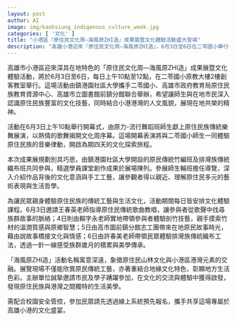 ```yaml
---
layout: post
author: AI
image: img/kaohsiung_indigenous_culture_week.jpg
categories: [ '文化' ]
title: "小港區『原住民文化周—海風原ZHI造』成果展暨文化體驗活動盛大登場"
description: "高雄小港迎來『原住民文化周—海風原ZHI造』，6月3日至6日在二苓國小舉行一系列成果展與體驗課程，讓市民親身感受原住民族工藝、歌謠、織布和地方故事，共享文化交流的美學盛宴，活動需線上預約入校參加。"
---
```

高雄市小港區迎來深具在地特色的「原住民文化周—海風原ZHI造」成果展暨文化體驗活動，將於6月3日至6日，每日上午10點至12點，在二苓國小原教大樓2樓創客教室舉行。這場活動由鎮港園社區大學攜手二苓國小、高雄市政府教育局原住民族教育資源中心、高雄市立圖書館前鎮分館聯合舉辦，希望讓師生與在地市民深入認識原住民族豐富的文化技藝，同時結合小港港灣的人文風貌，展現在地共榮的精神。

活動在6月3日上午10點舉行開幕式，由原力-流行舞蹈班師生獻上原住民族傳統樂舞展演，以熱情的歌舞揭開文化周序幕。這場開幕表演將與二苓國小師生一同體驗原住民族的音樂律動，開啟為期四天的文化探索旅程。

本次成果展規劃別具巧思，由鎮港園社區大學開設的原民傳統竹編班及排灣族傳統織布班共同參與，精選學員課堂創作成果於展場陳列。參展師生輪班擔任導覽，深入介紹作品背後的文化意涵與手工工藝，讓參觀者得以親近、理解原住民多元的藝術表現與生活哲學。

為讓民眾親身體驗原住民族的傳統工藝與生活文化，活動期間每日皆安排文化體驗課程。6月3日邀請王春英老師指導原住民傳統歌曲教唱，讓參與者從歌聲中找尋族群故事的脈絡；4日則由賴字永老師實地帶領參與者體驗剖竹技藝，親手摸索竹材的溫潤質感與原鄉智慧；5日由高市圖前鎮分館志工團帶來在地原民故事時光，藉由說故事橋接文化與情感；6日由許春美老師帶領民眾體驗排灣族傳統織布工法，透過一針一線感受族群歲月的積累與美學傳承。

「海風原ZHI造」活動名稱寓意深遠，象徵原住民山林文化與小港區港灣元素的交融。展覽現場不僅能欣賞原民傳統工藝，亦著重結合地緣文化特色，彰顯地方生活色彩。主辦單位誠摯邀請市民及學子踴躍參加，在文化的交流與體驗中獲得啟發，發現原住民族與港灣之間獨特的生活美學。

需配合校園安全管控，參加民眾請先透過線上系統預先報名，攜手共享這場專屬於高雄小港的文化盛宴。